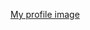 [My profile image](https://avatars0.githubusercontent.com/u/33361412?s=400&u=9cf82027ddfb3e33312caf345aa29918ff015f77&v=4)
